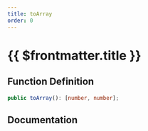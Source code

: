 ```yaml
---
title: toArray
order: 0
---
```


# {{ $frontmatter.title }}

## Function Definition

```ts
public toArray(): [number, number];
```

## Documentation

<!--@include: ./parts/toArray.md-->
